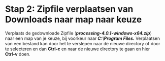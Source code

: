 # Stap 2: Zipfile verplaatsen van Downloads naar map naar keuze

Verplaats de gedownloade Zipfile (***processing-4.0.1-windows-x64.zip***) naar een map van je keuze, bij voorkeur naar ***C:\\Program Files*.** 
Verplaatsen van een bestand kan door het te verslepen naar de nieuwe directory of door te selecteren en dan **Ctrl-c** en naar de nieuwe directory te gaan en hier **Ctrl-v** doen.
